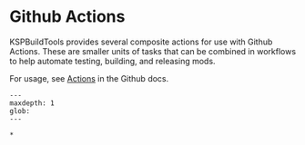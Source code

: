 # Github Actions

KSPBuildTools provides several composite actions for use with Github Actions. These are smaller units of tasks that can be combined in workflows to help automate testing, building, and releasing mods.

For usage, see [Actions](https://docs.github.com/en/actions/writing-workflows/choosing-what-your-workflow-does/using-pre-written-building-blocks-in-your-workflow) in the
Github docs.

```{toctree}
---
maxdepth: 1
glob:
---

*

```